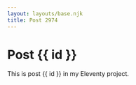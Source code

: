 ```yaml
---
layout: layouts/base.njk
title: Post 2974
---
```


# Post {{ id }}

This is post {{ id }} in my Eleventy project.

